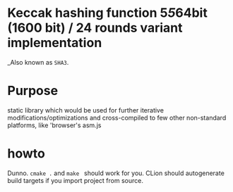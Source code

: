 # Keccak hashing function  5*5*64bit (1600 bit) / 24 rounds  variant implementation

_Also known as `SHA3`. 

# Purpose #
static library which would be used for further iterative modifications/optimizations and cross-compiled to few other non-standard platforms, like 'browser's asm.js

# howto
Dunno. `cmake .` and `make ` should work for you. CLion should autogenerate build targets if you import project from source. 



